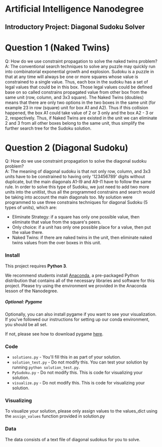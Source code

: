 # Artificial Intelligence Nanodegree
## Introductory Project: Diagonal Sudoku Solver

# Question 1 (Naked Twins)
Q: How do we use constraint propagation to solve the naked twins problem?  
A:  The conventional search techniques to solve any puzzle may quickly run into combinatorial exponential growth and explosion. 
Sudoku is a puzzle in that at any time will always be one or more squares whose value is constrained to a single value. Thus, each box in the sudoku has a set of legal values that could be in this box. Those legal values could be defined base on so called constrains propagated value from other box from the same unit (row, column, and 3x3 square). The Naked Twins (doubles) means that there are only two options in the two boxes in the same unit (for example 23 in row (square) unit for box A1 and A2). Thus if this collision happened, the box A1 could take value of 2 or 3 only and the box A2 - 3 or 2, respectively. Thus, if Naked Twins are existed in the unit we can eliminate 2 and 3 from all other boxes belong to the same unit, thus simplify the further search tree for the Sudoku solution.

# Question 2 (Diagonal Sudoku)
Q: How do we use constraint propagation to solve the diagonal sudoku problem?  
A: The meaning of diagonal sudoku is that not only row, column, and 3x3 units have to be constrained to having only '123456789' digits without duplicate, but the main diagonals A1-I9 and A9-I1 have to follow the same rule. In order to solve this type of Sudoku, we just need to add two more units into the unitlist, thus all the programmed constrains and search would be taking into account the main diagonals too. My solution were programmed to use three constrains techniques for diagonal Sudoku (5 types of units), which are: 
* Eliminate Strategy:  if a square has only one possible value, then eliminate that value from the square's peers. 
* Only choice: if a unit has only one possible place for a value, then put the value there.
* Naked Twins: if there are naked twins in the unit, then eliminate naked twins values from the over boxes in this unit.  

### Install

This project requires **Python 3**.

We recommend students install [Anaconda](https://www.continuum.io/downloads), a pre-packaged Python distribution that contains all of the necessary libraries and software for this project. 
Please try using the environment we provided in the Anaconda lesson of the Nanodegree.

##### Optional: Pygame

Optionally, you can also install pygame if you want to see your visualization. If you've followed our instructions for setting up our conda environment, you should be all set.

If not, please see how to download pygame [here](http://www.pygame.org/download.shtml).

### Code

* `solutions.py` - You'll fill this in as part of your solution.
* `solution_test.py` - Do not modify this. You can test your solution by running `python solution_test.py`.
* `PySudoku.py` - Do not modify this. This is code for visualizing your solution.
* `visualize.py` - Do not modify this. This is code for visualizing your solution.

### Visualizing

To visualize your solution, please only assign values to the values_dict using the ```assign_values``` function provided in solution.py

### Data

The data consists of a text file of diagonal sudokus for you to solve.